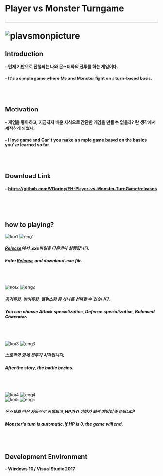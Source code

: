 # Player vs Monster Turngame <hr/> ![plavsmonpicture](https://user-images.githubusercontent.com/50266731/59259712-4351b000-8c75-11e9-9d66-d2976e18dc60.PNG)

## Introduction

#### - 턴제 기반으로 진행되는 나와 몬스터와의 전투를 하는 게임이다.
#### - It's a simple game where Me and Monster fight on a turn-based basis.

<br/><br/>

## Motivation

#### - 게임을 좋아하고, 지금까지 배운 지식으로 간단한 게임을 만들 수 없을까? 란 생각에서 제작하게 되었다.
#### - I love game and Can't you make a simple game based on the basics you've learned so far.

<br/><br/>

## Download Link
#### - https://github.com/VDoring/FH-Player-vs-Monster-TurnGame/releases

<br/><br/><br/>

## how to playing?

![kor1](https://user-images.githubusercontent.com/50266731/61592300-71c79100-ac0c-11e9-9455-ada79ead9863.PNG)
![eng1](https://user-images.githubusercontent.com/50266731/61592402-ccadb800-ac0d-11e9-8228-b92b44342272.PNG)
##### [Release](https://github.com/VDoring/FH-Player-vs-Monster-TurnGame/releases)에서 .exe파일을 다운받아 실행합니다.
##### Enter [Release](https://github.com/VDoring/FH-Player-vs-Monster-TurnGame/releases) and download .exe file.

<br/><br/>

![kor2](https://user-images.githubusercontent.com/50266731/61592367-67f25d80-ac0d-11e9-8eb7-7aaf37b42bee.PNG)
![eng2](https://user-images.githubusercontent.com/50266731/61592407-d7684d00-ac0d-11e9-8464-d68fbccddbad.PNG)
##### **공격특화**, **방어특화**, **밸런스형** 중 하나를 선택할 수 있습니다.
##### You can choose **Attack specialization**, **Defence specialization**, **Balanced** Character.

<br/><br/>

![kor3](https://user-images.githubusercontent.com/50266731/61592388-8d7f6700-ac0d-11e9-9324-0b40fdda7ccb.PNG)
![eng3](https://user-images.githubusercontent.com/50266731/61592415-e818c300-ac0d-11e9-978e-df7093eb1052.PNG)
##### 스토리와 함께 전투가 시작됩니다.
##### After the story, the battle begins.

<br/><br/>

![kor4](https://user-images.githubusercontent.com/50266731/61592391-9708cf00-ac0d-11e9-9806-65eec189bff9.PNG)
![eng4](https://user-images.githubusercontent.com/50266731/61592418-f535b200-ac0d-11e9-816f-61bb0c14787e.PNG)
<br/>
![kor5](https://user-images.githubusercontent.com/50266731/61592394-a38d2780-ac0d-11e9-9a89-fe7de2ef0073.PNG)
![eng5](https://user-images.githubusercontent.com/50266731/61592421-f830a280-ac0d-11e9-8fef-26bad64f8e58.PNG)
##### 몬스터의 턴은 자동으로 진행되고, HP가 0 이하가 되면 게임이 종료됩니다!
##### Monster's turn is automatic. If HP is 0, the game will end.

<br/><br/>

## Development Environment
#### - Windows 10 / Visual Studio 2017
